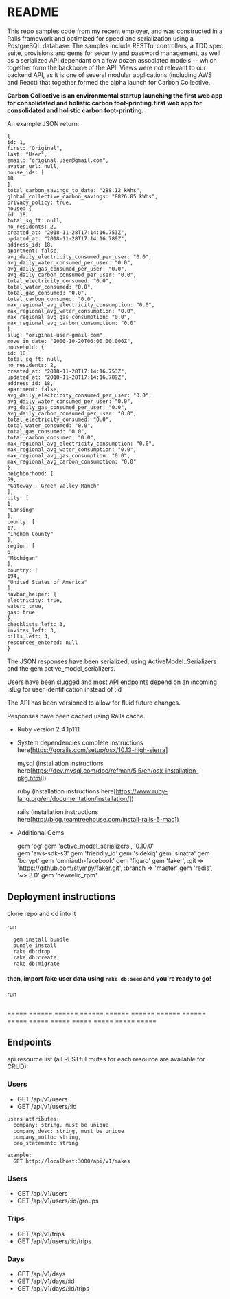 # README

This repo samples code from my recent employer, and was constructed in a Rails framework and optimized for speed and serialization using a PostgreSQL database. The samples include RESTful controllers, a TDD spec suite, provisions and gems for security and password management, as well as a serialized API dependant on a few dozen associated models -- which together form the backbone of the API. Views were not relevant to our backend API, as it is one of several modular applications (including AWS and React) that together formed the alpha launch for Carbon Collective. 

<b>Carbon Collective is an environmental startup launching the first web app for consolidated and holistic carbon foot-printing.first web app for consolidated and holistic carbon foot-printing.</b>

An example JSON return: 
```
{
id: 1,
first: "Original",
last: "User",
email: "original.user@gmail.com",
avatar_url: null,
house_ids: [
18
],
total_carbon_savings_to_date: "288.12 kWhs",
global_collective_carbon_savings: "8826.85 kWhs",
privacy_policy: true,
house: {
id: 18,
total_sq_ft: null,
no_residents: 2,
created_at: "2018-11-28T17:14:16.753Z",
updated_at: "2018-11-28T17:14:16.789Z",
address_id: 18,
apartment: false,
avg_daily_electricity_consumed_per_user: "0.0",
avg_daily_water_consumed_per_user: "0.0",
avg_daily_gas_consumed_per_user: "0.0",
avg_daily_carbon_consumed_per_user: "0.0",
total_electricity_consumed: "0.0",
total_water_consumed: "0.0",
total_gas_consumed: "0.0",
total_carbon_consumed: "0.0",
max_regional_avg_electricity_consumption: "0.0",
max_regional_avg_water_consumption: "0.0",
max_regional_avg_gas_consumption: "0.0",
max_regional_avg_carbon_consumption: "0.0"
},
slug: "original-user-gmail-com",
move_in_date: "2000-10-20T06:00:00.000Z",
household: {
id: 18,
total_sq_ft: null,
no_residents: 2,
created_at: "2018-11-28T17:14:16.753Z",
updated_at: "2018-11-28T17:14:16.789Z",
address_id: 18,
apartment: false,
avg_daily_electricity_consumed_per_user: "0.0",
avg_daily_water_consumed_per_user: "0.0",
avg_daily_gas_consumed_per_user: "0.0",
avg_daily_carbon_consumed_per_user: "0.0",
total_electricity_consumed: "0.0",
total_water_consumed: "0.0",
total_gas_consumed: "0.0",
total_carbon_consumed: "0.0",
max_regional_avg_electricity_consumption: "0.0",
max_regional_avg_water_consumption: "0.0",
max_regional_avg_gas_consumption: "0.0",
max_regional_avg_carbon_consumption: "0.0"
},
neighborhood: [
59,
"Gateway - Green Valley Ranch"
],
city: [
1,
"Lansing"
],
county: [
17,
"Ingham County"
],
region: [
6,
"Michigan"
],
country: [
194,
"United States of America"
],
navbar_helper: {
electricity: true,
water: true,
gas: true
},
checklists_left: 3,
invites_left: 3,
bills_left: 3,
resources_entered: null
}
```

The JSON responses have been serialized, using ActiveModel::Serializers and the gem active_model_serializers.

Users have been slugged and most API endpoints depend on an incoming :slug for user identification instead of :id

The API has been versioned to allow for fluid future changes.

Responses have been cached using Rails cache.

* Ruby version 2.4.1p111

* System dependencies
  complete instructions here[https://gorails.com/setup/osx/10.13-high-sierra]

    mysql (installation instructions here[https://dev.mysql.com/doc/refman/5.5/en/osx-installation-pkg.html])

    ruby (installation instructions here[https://www.ruby-lang.org/en/documentation/installation/])

    rails (installation instructions here[http://blog.teamtreehouse.com/install-rails-5-mac])

* Additional Gems

  gem 'pg'
  gem 'active_model_serializers', '0.10.0'  
  gem 'aws-sdk-s3'
  gem 'friendly_id'
  gem 'sidekiq'
  gem 'sinatra'
  gem 'bcrypt'
  gem 'omniauth-facebook'
  gem 'figaro'
  gem 'faker', :git => 'https://github.com/stympy/faker.git', :branch => 'master'
  gem 'redis', '~> 3.0'
  gem 'newrelic_rpm'


## Deployment instructions

  clone repo and cd into it

  run
  ```shell
    gem install bundle
    bundle install
    rake db:drop
    rake db:create
    rake db:migrate
  ```

#### then, import fake user data using `rake db:seed` and you're ready to go!

  run 
  ```rails s
  ```


===== ====== ====== ====== ====== ====== ====== ====== ===== ===== ===== ===== ===== ===== =====

## Endpoints

api resource list (all RESTful routes for each resource are available for CRUD):

### Users
  * GET /api/v1/users
  * GET /api/v1/users/:id

  ```shell
  users attributes:
    company: string, must be unique
    company_desc: string, must be unique
    company_motto: string,
    ceo_statement: string

  example:
    GET http://localhost:3000/api/v1/makes

  ```

### Users
  * GET /api/v1/users
  * GET /api/v1/users/:id/groups

### Trips
  * GET /api/v1/trips
  * GET /api/v1/users/:id/trips

### Days
  * GET /api/v1/days
  * GET /api/v1/days/:id
  * GET /api/v1/days/:id/trips
